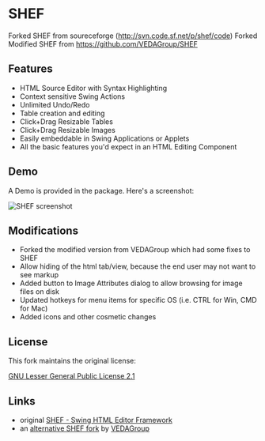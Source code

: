 SHEF
====

Forked SHEF from soureceforge (http://svn.code.sf.net/p/shef/code)
Forked Modified SHEF from https://github.com/VEDAGroup/SHEF

Features
--------

* HTML Source Editor with Syntax Highlighting
* Context sensitive Swing Actions
* Unlimited Undo/Redo
* Table creation and editing
* Click+Drag Resizable Tables
* Click+Drag Resizable Images
* Easily embeddable in Swing Applications or Applets
* All the basic features you'd expect in an HTML Editing Component

Demo
--------

A Demo is provided in the package.  Here's a screenshot:

![SHEF screenshot](https://github.com/kkieffer/SHEF "SHEF screenshot")


Modifications
--------

* Forked the modified version from VEDAGroup which had some fixes to SHEF
* Allow hiding of the html tab/view, because the end user may not want to see markup
* Added button to Image Attributes dialog to allow browsing for image files on disk
* Updated hotkeys for menu items for specific OS (i.e. CTRL for Win, CMD for Mac)
* Added icons and other cosmetic changes



License
-------

This fork maintains the original license:

[GNU Lesser General Public License 2.1](http://www.gnu.org/licenses/lgpl-2.1-standalone.html)



Links
--------------------

* original [SHEF - Swing HTML Editor Framework](http://shef.sourceforge.net/)
* an [alternative SHEF fork](https://github.com/VEDAGroup/SHEF) by [VEDAGroup](https://github.com/VEDAGroup)